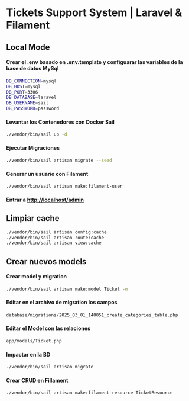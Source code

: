 # Tickets Support System | Laravel & Filament

## Local Mode

#### Crear el .env basado en .env.template y configuarar las variables de la base de datos MySql

```bash
DB_CONNECTION=mysql
DB_HOST=mysql
DB_PORT=3306
DB_DATABASE=laravel
DB_USERNAME=sail
DB_PASSWORD=password
```

#### Levantar los Contenedores con Docker Sail

```bash
./vendor/bin/sail up -d
```

#### Ejecutar Migraciones

```bash
./vendor/bin/sail artisan migrate --seed
```

#### Generar un usuario con Filament

```bash
./vendor/bin/sail artisan make:filament-user
```

#### Entrar a <http://localhost/admin>

## Limpiar cache

``` bash
./vendor/bin/sail artisan config:cache
./vendor/bin/sail artisan route:cache
./vendor/bin/sail artisan view:cache
```

## Crear nuevos models

#### Crear model y migration

```bash
./vendor/bin/sail artisan make:model Ticket -m
```

#### Editar en el archivo de migration los campos

```bash
database/migrations/2025_03_01_140051_create_categories_table.php
```

#### Editar el Model con las relaciones

```bash
app/models/Ticket.php
```

#### Impactar en la BD

```bash
./vendor/bin/sail artisan migrate
```

#### Crear CRUD en Fillament

```bash
./vendor/bin/sail artisan make:filament-resource TicketResource
```
